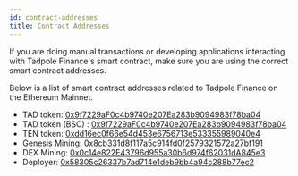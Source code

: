 ```yaml
---
id: contract-addresses
title: Contract Addresses
---
```


If you are doing manual transactions or developing applications interacting with Tadpole Finance's smart contract, make sure you are using the correct smart contract addresses.

Below is a list of smart contract addresses related to Tadpole Finance on the Ethereum Mainnet.

* TAD token: [0x9f7229aF0c4b9740e207Ea283b9094983f78ba04](https://etherscan.io/address/0x9f7229aF0c4b9740e207Ea283b9094983f78ba04)
* TAD token (BSC) : [0x9f7229aF0c4b9740e207Ea283b9094983f78ba04](https://etherscan.io/address/0x9f7229aF0c4b9740e207Ea283b9094983f78ba04)
* TEN token: [0xdd16ec0f66e54d453e6756713e533355989040e4](https://etherscan.io/address/0xdd16ec0f66e54d453e6756713e533355989040e4)
* Genesis Mining: [0x8cb331d8f117a5c914fd0f2579321572a27bf191](https://etherscan.io/address/0x8cb331d8f117a5c914fd0f2579321572a27bf191)
* DEX Mining: [0x0c14e822E43796d955a30b6d974f62031dA845e3](https://etherscan.io/address/0x0c14e822E43796d955a30b6d974f62031dA845e3)
* Deployer: [0x58305c26337b7ad714e1deb9bb4a94c288b77ec2](https://etherscan.io/address/0x58305c26337b7ad714e1deb9bb4a94c288b77ec2)

